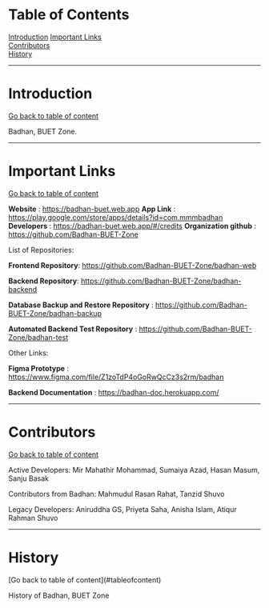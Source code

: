# Table of Contents
<a name="tableofcontent"/>

[Introduction](#introduction)
[Important Links](#links)  
[Contributors](#contributors)    
[History](#history)
<hr>

# Introduction
<a name="introduction"/>

[Go back to table of content](#tableofcontent)

Badhan, BUET Zone.
<hr>

# Important Links
<a name="links"/>

[Go back to table of content](#tableofcontent)

**Website** : https://badhan-buet.web.app
**App Link** : https://play.google.com/store/apps/details?id=com.mmmbadhan
**Developers** : https://badhan-buet.web.app/#/credits
**Organization github** : https://github.com/Badhan-BUET-Zone

List of Repositories:

**Frontend Repository**: https://github.com/Badhan-BUET-Zone/badhan-web

**Backend Repository**: https://github.com/Badhan-BUET-Zone/badhan-backend

**Database Backup and Restore Repository** : https://github.com/Badhan-BUET-Zone/badhan-backup

**Automated Backend Test Repository** : https://github.com/Badhan-BUET-Zone/badhan-test

Other Links: 

**Figma Prototype** : https://www.figma.com/file/Z1zoTdP4oGoRwQcCz3s2rm/badhan

**Backend Documentation** : https://badhan-doc.herokuapp.com/

<hr>

# Contributors
<a name="contributors"/>

[Go back to table of content](#tableofcontent)

Active Developers: Mir Mahathir Mohammad, Sumaiya Azad, Hasan Masum, Sanju Basak

Contributors from Badhan: Mahmudul Rasan Rahat, Tanzid Shuvo

Legacy Developers: Aniruddha GS, Priyeta Saha, Anisha Islam, Atiqur Rahman Shuvo
<hr>

# History
<a name="history"/>
[Go back to table of content](#tableofcontent)

History of Badhan, BUET Zone
